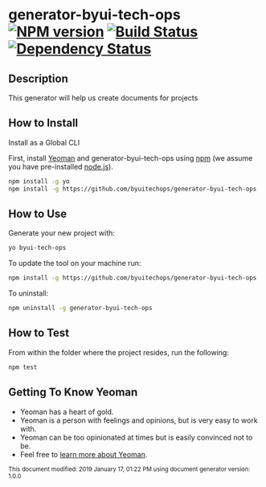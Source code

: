 # generator-byui-tech-ops [![NPM version][npm-image]][npm-url] [![Build Status][travis-image]][travis-url] [![Dependency Status][daviddm-image]][daviddm-url]

## Description 
This generator will help us create documents for projects

## How to Install
Install as a Global CLI

First, install [Yeoman](http://yeoman.io) and generator-byui-tech-ops using [npm](https://www.npmjs.com/) (we assume you have pre-installed [node.js](https://nodejs.org/)).

```bash
npm install -g yo
npm install -g https://github.com/byuitechops/generator-byui-tech-ops
```

## How to Use
Generate your new project with:

```bash
yo byui-tech-ops
```

To update the tool on your machine run:

```bash
npm install -g https://github.com/byuitechops/generator-byui-tech-ops
```

To uninstall:

```bash
npm uninstall -g generator-byui-tech-ops
```

## How to Test
From within the folder where the project resides, run the following:
```bash
npm test
```

## Getting To Know Yeoman

 * Yeoman has a heart of gold.
 * Yeoman is a person with feelings and opinions, but is very easy to work with.
 * Yeoman can be too opinionated at times but is easily convinced not to be.
 * Feel free to [learn more about Yeoman](http://yeoman.io/).

[npm-image]: https://badge.fury.io/js/generator-byui.svg
[npm-url]: https://npmjs.org/package/generator-byui
[travis-image]: https://travis-ci.org/byuitechops/generator-byui.svg?branch=master
[travis-url]: https://travis-ci.org/byuitechops/generator-byui
[daviddm-image]: https://david-dm.org/byuitechops/generator-byui.svg?theme=shields.io
[daviddm-url]: https://david-dm.org/byuitechops/generator-byui

<sub>This document modified: 2019 January 17, 01:22 PM using document generator version: 1.0.0<sub>